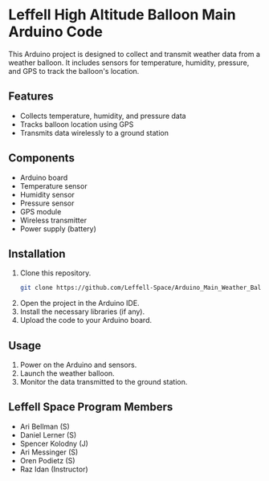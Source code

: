 # Leffell High Altitude Balloon Main Arduino Code

This Arduino project is designed to collect and transmit weather data from a weather balloon. It includes sensors for temperature, humidity, pressure, and GPS to track the balloon's location.

## Features

- Collects temperature, humidity, and pressure data
- Tracks balloon location using GPS
- Transmits data wirelessly to a ground station

## Components

- Arduino board
- Temperature sensor
- Humidity sensor
- Pressure sensor
- GPS module
- Wireless transmitter
- Power supply (battery)

## Installation

1. Clone this repository.
   ```bash
   git clone https://github.com/Leffell-Space/Arduino_Main_Weather_Balloon.git
   ```
2. Open the project in the Arduino IDE.
3. Install the necessary libraries (if any).
4. Upload the code to your Arduino board.

## Usage

1. Power on the Arduino and sensors.
2. Launch the weather balloon.
3. Monitor the data transmitted to the ground station.

## Leffell Space Program Members

- Ari Bellman (S)
- Daniel Lerner (S)
- Spencer Kolodny (J)
- Ari Messinger (S)
- Oren Podietz (S)
- Raz Idan (Instructor)
